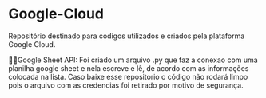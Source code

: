 # Google-Cloud

Repositório destinado para codigos utilizados e criados pela plataforma Google Cloud.
  
  👩‍💻Google Sheet API: 
  Foi criado um arquivo .py que faz a conexao com uma planilha google sheet e nela escreve e lê, de acordo com as informações colocada na lista. Caso baixe esse           repositorio o código não rodará limpo pois o arquivo com as credencias foi retirado por motivo de segurança.
